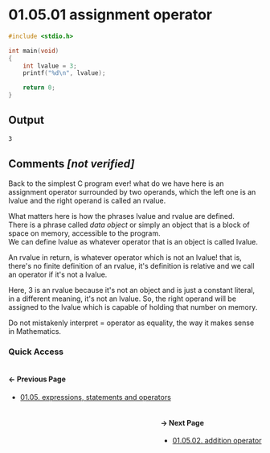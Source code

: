 # 01.05.01 assignment operator

```c
#include <stdio.h>

int main(void)
{
    int lvalue = 3;
    printf("%d\n", lvalue);

    return 0;
}

```

## Output

```txt
3
```

## Comments *[not verified]*

Back to the simplest C program ever! what do we have here is an assignment operator
surrounded by two operands, which the left one is an lvalue and the right operand is
called an rvalue.

What matters here is how the phrases lvalue and rvalue are defined.  
There is a phrase called *data object* or simply an object that is a
block of space on memory, accessible to the program.  
We can define lvalue as whatever operator that is an object is called lvalue.

An rvalue in return, is whatever operator which is not an lvalue! that is,
there's no finite definition of an rvalue, it's definition is relative and
we call an operator if it's not a lvalue.

Here, 3 is an rvalue because it's not an object and is just a constant literal,
in a different meaning, it's not an lvalue. So, the right operand will be assigned
to the lvalue which is capable of holding that number on memory.

Do not mistakenly interpret = operator as equality, the way it makes sense in Mathematics.

### Quick Access

<div class="quick_access">
<div class="previous_page" style="float:left">

#### &#8592; Previous Page

* [01.05. expressions, statements and operators](./../../01.the_basics/05.expressions_statements_operators/00.README.md)

</div>
<div class="next_page" style="float:right">

#### &#8594; Next Page

* [01.05.02. addition operator](./../../01.the_basics/05.expressions_statements_operators/02.addition-operator.md)

</div>
</div>
